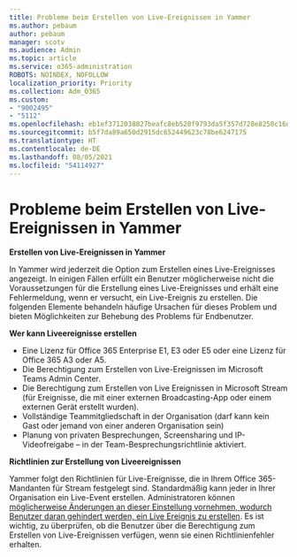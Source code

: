 ```yaml
---
title: Probleme beim Erstellen von Live-Ereignissen in Yammer
ms.author: pebaum
author: pebaum
manager: scotv
ms.audience: Admin
ms.topic: article
ms.service: o365-administration
ROBOTS: NOINDEX, NOFOLLOW
localization_priority: Priority
ms.collection: Adm_O365
ms.custom:
- "9002495"
- "5112"
ms.openlocfilehash: eb1ef3712038827beafc8eb520f9793da5f357d728e8250c16d88a99b8b5fe20
ms.sourcegitcommit: b5f7da89a650d2915dc652449623c78be6247175
ms.translationtype: HT
ms.contentlocale: de-DE
ms.lasthandoff: 08/05/2021
ms.locfileid: "54114927"
---
```

# <a name="live-events-in-yammer-creation-errors"></a>Probleme beim Erstellen von Live-Ereignissen in Yammer

**Erstellen von Live-Ereignissen in Yammer**

In Yammer wird jederzeit die Option zum Erstellen eines Live-Ereignisses angezeigt. In einigen Fällen erfüllt ein Benutzer möglicherweise nicht die Voraussetzungen für die Erstellung eines Live-Ereignisses und erhält eine Fehlermeldung, wenn er versucht, ein Live-Ereignis zu erstellen. Die folgenden Elemente behandeln häufige Ursachen für dieses Problem und bieten Möglichkeiten zur Behebung des Problems für Endbenutzer.

**Wer kann Liveereignisse erstellen**
- Eine Lizenz für Office 365 Enterprise E1, E3 oder E5 oder eine Lizenz für Office 365 A3 oder A5.
- Die Berechtigung zum Erstellen von Live-Ereignissen im Microsoft Teams Admin Center.
- Die Berechtigung zum Erstellen von Live Ereignissen in Microsoft Stream (für Ereignisse, die mit einer externen Broadcasting-App oder einem externen Gerät erstellt wurden).
- Vollständige Teammitgliedschaft in der Organisation (darf kann kein Gast oder jemand von einer anderen Organisation sein)
- Planung von privaten Besprechungen, Screensharing und IP-Videofreigabe – in der Team-Besprechungsrichtlinie aktiviert.

**Richtlinien zur Erstellung von Liveereignissen**

Yammer folgt den Richtlinien für Live-Ereignisse, die in Ihrem Office 365-Mandanten für Stream festgelegt sind. Standardmäßig kann jeder in Ihrer Organisation ein Live-Event erstellen. Administratoren können [möglicherweise Änderungen an dieser Einstellung vornehmen, wodurch Benutzer daran gehindert werden, ein Live Ereignis zu erstellen](https://docs.microsoft.com/stream/live-event-administration#enabling-and-restricting-users-to-creating). Es ist wichtig, zu überprüfen, ob die Benutzer über die Berechtigung zum Erstellen von Live-Ereignissen verfügen, wenn sie einen Richtlinienfehler erhalten.
